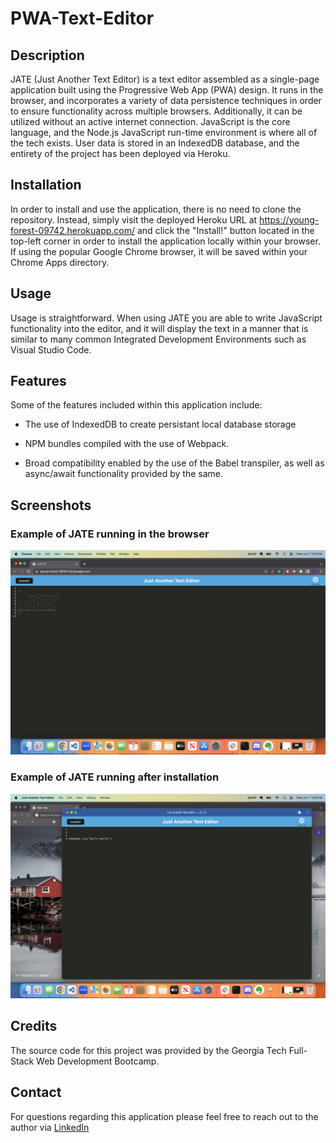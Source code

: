 # PWA-Text-Editor

## Description

JATE (Just Another Text Editor) is a text editor assembled as a single-page application built using the Progressive Web App (PWA) design. It runs in the browser, and incorporates a variety of data persistence techniques in order to ensure functionality across multiple browsers. Additionally, it can be utilized without an active internet connection.  JavaScript is the core language, and the Node.js JavaScript run-time environment is where all of the tech exists. User data is stored in an IndexedDB database, and the entirety of the project has been deployed via Heroku.

## Installation

In order to install and use the application, there is no need to clone the repository. Instead, simply visit the deployed Heroku URL at <a href="https://young-forest-09742.herokuapp.com/">https://young-forest-09742.herokuapp.com/</a> and click the "Install!" button located in the top-left corner in order to install the application locally within your browser. If using the popular Google Chrome browser, it will be saved within your Chrome Apps directory.

## Usage

Usage is straightforward. When using JATE you are able to write JavaScript functionality into the editor, and it will display the text in a manner that is similar to many common Integrated Development Environments such as Visual Studio Code.

## Features

Some of the features included within this application include:

* The use of IndexedDB to create persistant local database storage

* NPM bundles compiled with the use of Webpack.

* Broad compatibility enabled by the use of the Babel transpiler, as well as async/await functionality provided by the same.

## Screenshots

### Example of JATE running in the browser
![Example of JATE running in the browser](./client/dist/assets/Screenshot%202023-06-07%20at%205.06.15%20PM.png)

### Example of JATE running after installation
![Example of JATE running after installation](./client/dist/assets/Screenshot%202023-06-07%20at%205.06.56%20PM.png)

## Credits

The source code for this project was provided by the Georgia Tech Full-Stack Web Development Bootcamp.

## Contact

For questions regarding this application please feel free to reach out to the author via <a href="https://www.linkedin.com/in/joshua-claxton-916a2a272/">LinkedIn</a>